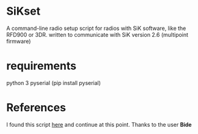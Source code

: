 # SiKset

A command-line radio setup script for radios with SiK software, like the RFD900 or 3DR.
written to communicate with SiK version 2.6 (multipoint firmware)


# requirements

python 3
pyserial (pip install pyserial)


# References 

I found this script [here](https://community.emlid.com/t/sikset-py-a-python-script-to-easily-control-your-rfd900-3dr-radio-from-the-command-line/3654) and continue at this point. Thanks to the user <b>Bide</b>
